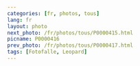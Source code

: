```yaml
---
categories: [fr, photos, tous]
lang: fr
layout: photo
next_photo: /fr/photos/tous/P0000415.html
picname: P0000416
prev_photo: /fr/photos/tous/P0000417.html
tags: [Fotofalle, Leopard]
---
```

